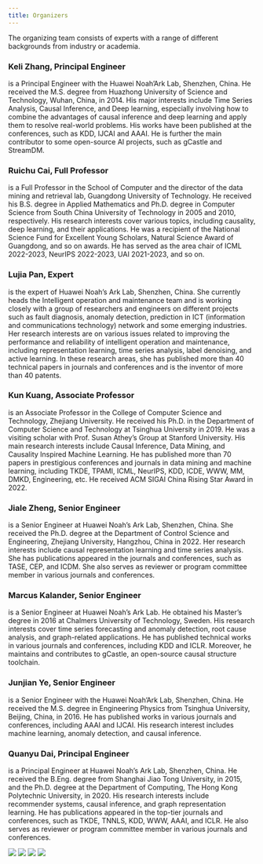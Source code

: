 ```yaml
---
title: Organizers
---
```


The organizing team consists of experts with a range of different backgrounds from industry or academia.



### Keli Zhang, Principal Engineer

 is a Principal Engineer with the Huawei Noah’Ark Lab, Shenzhen, China. He received the M.S. degree from Huazhong University of Science and Technology, Wuhan, China, in 2014. His major interests include Time Series Analysis, Causal Inference, and Deep learning, especially involving how to combine the advantages of causal inference and deep learning and apply them to resolve real-world problems. His works have been published at the conferences, such as KDD, IJCAI and AAAI. He is further the main contributor to some open-source AI projects, such as gCastle and StreamDM. 


### Ruichu Cai, Full Professor

 is a Full Professor in the School of Computer and the director of the data mining and retrieval lab, Guangdong University of Technology. He received his B.S. degree in Applied Mathematics and Ph.D. degree in Computer Science from South China University of Technology in 2005 and 2010, respectively. His research interests cover various topics, including causality, deep learning, and their applications. He was a recipient of the National Science Fund for Excellent Young Scholars, Natural Science Award of Guangdong, and so on awards. He has served as the area chair of ICML 2022-2023, NeurIPS 2022-2023, UAI 2021-2023, and so on. 


### Lujia Pan, Expert

 is the expert of Huawei Noah’s Ark Lab, Shenzhen, China. She currently heads the Intelligent operation and maintenance team and is working closely with a group of researchers and engineers on different projects such as fault diagnosis, anomaly detection, prediction in ICT (information and communications technology) network and some emerging industries. Her research interests are on various issues related to improving the performance and reliability of intelligent operation and maintenance, including representation learning, time series analysis, label denoising, and active learning. In these research areas, she has published more than 40 technical papers in journals and conferences and is the inventor of more than 40 patents. 


### Kun Kuang, Associate Professor

 is an Associate Professor in the College of Computer Science and Technology, Zhejiang University. He received his Ph.D. in the Department of Computer Science and Technology at Tsinghua University in 2019. He was a visiting scholar with Prof. Susan Athey’s Group at Stanford University. His main research interests include Causal Inference, Data Mining, and Causality Inspired Machine Learning. He has published more than 70 papers in prestigious conferences and journals in data mining and machine learning, including TKDE, TPAMI, ICML, NeurIPS, KDD, ICDE, WWW, MM, DMKD, Engineering, etc. He received ACM SIGAI China Rising Star Award in 2022. 


### Jiale Zheng, Senior Engineer

 is a Senior Engineer at Huawei Noah’s Ark Lab, Shenzhen, China. She received the Ph.D. degree at the Department of Control Science and Engineering, Zhejiang University, Hangzhou, China in 2022. Her research interests include causal representation learning and time series analysis. She has publications appeared in the journals and conferences, such as TASE, CEP, and ICDM. She also serves as reviewer or program committee member in various journals and conferences. 


### Marcus Kalander, Senior Engineer

 is a Senior Engineer at Huawei Noah’s Ark Lab. He obtained his Master’s degree in 2016 at Chalmers University of Technology, Sweden. His research interests cover time series forecasting and anomaly detection, root cause analysis, and graph-related applications. He has published technical works in various journals and conferences, including KDD and ICLR. Moreover, he maintains and contributes to gCastle, an open-source causal structure toolchain. 


### Junjian Ye, Senior Engineer 

 is a Senior Engineer with the Huawei Noah’Ark Lab, Shenzhen, China. He received the M.S. degree in Engineering Physics from Tsinghua University, Beijing, China, in 2016. He has published works in various journals and conferences, including AAAI and IJCAI. His research interest includes machine learning, anomaly detection, and causal inference. 


### Quanyu Dai, Principal Engineer 

is a Principal Engineer at Huawei Noah’s Ark Lab, Shenzhen, China. He received the B.Eng. degree from Shanghai Jiao Tong University, in 2015, and the Ph.D. degree at the Department of Computing, The Hong Kong Polytechnic University, in 2020. His research interests include recommender systems, causal inference, and graph representation learning. He has publications appeared in the top-tier journals and conferences, such as TKDE, TNNLS, KDD, WWW, AAAI, and ICLR. He also serves as reviewer or program committee member in various journals and conferences.

![](../assets/img/clients/client-01.png)    ![](../assets/img/clients/client-04.png)    ![](../assets/img/clients/client-02.png)    ![](../assets/img/clients/client-03.png)
